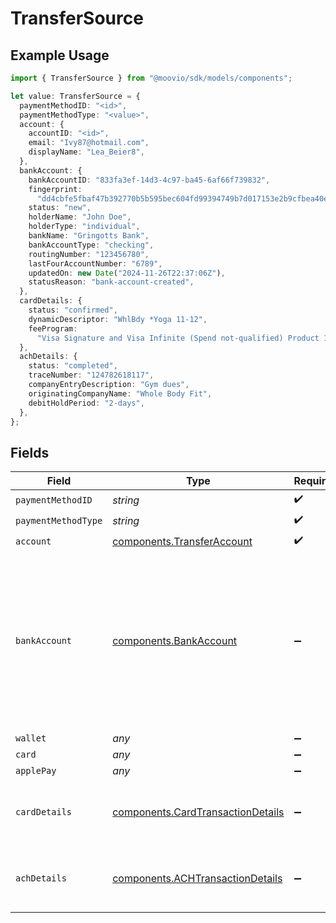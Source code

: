 # TransferSource

## Example Usage

```typescript
import { TransferSource } from "@moovio/sdk/models/components";

let value: TransferSource = {
  paymentMethodID: "<id>",
  paymentMethodType: "<value>",
  account: {
    accountID: "<id>",
    email: "Ivy87@hotmail.com",
    displayName: "Lea_Beier8",
  },
  bankAccount: {
    bankAccountID: "833fa3ef-14d3-4c97-ba45-6af66f739832",
    fingerprint:
      "dd4cbfe5fbaf47b392770b5b595bec604fd99394749b7d017153e2b9cfbea40e",
    status: "new",
    holderName: "John Doe",
    holderType: "individual",
    bankName: "Gringotts Bank",
    bankAccountType: "checking",
    routingNumber: "123456780",
    lastFourAccountNumber: "6789",
    updatedOn: new Date("2024-11-26T22:37:06Z"),
    statusReason: "bank-account-created",
  },
  cardDetails: {
    status: "confirmed",
    dynamicDescriptor: "WhlBdy *Yoga 11-12",
    feeProgram:
      "Visa Signature and Visa Infinite (Spend not-qualified) Product 1",
  },
  achDetails: {
    status: "completed",
    traceNumber: "124782618117",
    companyEntryDescription: "Gym dues",
    originatingCompanyName: "Whole Body Fit",
    debitHoldPeriod: "2-days",
  },
};
```

## Fields

| Field                                                                                                                                                                                                                                                                                                                                                                                                                          | Type                                                                                                                                                                                                                                                                                                                                                                                                                           | Required                                                                                                                                                                                                                                                                                                                                                                                                                       | Description                                                                                                                                                                                                                                                                                                                                                                                                                    | Example                                                                                                                                                                                                                                                                                                                                                                                                                        |
| ------------------------------------------------------------------------------------------------------------------------------------------------------------------------------------------------------------------------------------------------------------------------------------------------------------------------------------------------------------------------------------------------------------------------------ | ------------------------------------------------------------------------------------------------------------------------------------------------------------------------------------------------------------------------------------------------------------------------------------------------------------------------------------------------------------------------------------------------------------------------------ | ------------------------------------------------------------------------------------------------------------------------------------------------------------------------------------------------------------------------------------------------------------------------------------------------------------------------------------------------------------------------------------------------------------------------------ | ------------------------------------------------------------------------------------------------------------------------------------------------------------------------------------------------------------------------------------------------------------------------------------------------------------------------------------------------------------------------------------------------------------------------------ | ------------------------------------------------------------------------------------------------------------------------------------------------------------------------------------------------------------------------------------------------------------------------------------------------------------------------------------------------------------------------------------------------------------------------------ |
| `paymentMethodID`                                                                                                                                                                                                                                                                                                                                                                                                              | *string*                                                                                                                                                                                                                                                                                                                                                                                                                       | :heavy_check_mark:                                                                                                                                                                                                                                                                                                                                                                                                             | N/A                                                                                                                                                                                                                                                                                                                                                                                                                            |                                                                                                                                                                                                                                                                                                                                                                                                                                |
| `paymentMethodType`                                                                                                                                                                                                                                                                                                                                                                                                            | *string*                                                                                                                                                                                                                                                                                                                                                                                                                       | :heavy_check_mark:                                                                                                                                                                                                                                                                                                                                                                                                             | N/A                                                                                                                                                                                                                                                                                                                                                                                                                            |                                                                                                                                                                                                                                                                                                                                                                                                                                |
| `account`                                                                                                                                                                                                                                                                                                                                                                                                                      | [components.TransferAccount](../../models/components/transferaccount.md)                                                                                                                                                                                                                                                                                                                                                       | :heavy_check_mark:                                                                                                                                                                                                                                                                                                                                                                                                             | N/A                                                                                                                                                                                                                                                                                                                                                                                                                            |                                                                                                                                                                                                                                                                                                                                                                                                                                |
| `bankAccount`                                                                                                                                                                                                                                                                                                                                                                                                                  | [components.BankAccount](../../models/components/bankaccount.md)                                                                                                                                                                                                                                                                                                                                                               | :heavy_minus_sign:                                                                                                                                                                                                                                                                                                                                                                                                             | Describes a bank account linked to a Moov account.                                                                                                                                                                                                                                                                                                                                                                             | {<br/>"bankAccountID": "833fa3ef-14d3-4c97-ba45-6af66f739832",<br/>"fingerprint": "dd4cbfe5fbaf47b392770b5b595bec604fd99394749b7d017153e2b9cfbea40e",<br/>"status": "new",<br/>"holderName": "John Doe",<br/>"holderType": "individual",<br/>"bankName": "Gringotts Bank",<br/>"bankAccountType": "checking",<br/>"routingNumber": "123456780",<br/>"lastFourAccountNumber": "6789",<br/>"updatedOn": "2024-11-26T22:37:06Z",<br/>"statusReason": "bank-account-created"<br/>} |
| `wallet`                                                                                                                                                                                                                                                                                                                                                                                                                       | *any*                                                                                                                                                                                                                                                                                                                                                                                                                          | :heavy_minus_sign:                                                                                                                                                                                                                                                                                                                                                                                                             | N/A                                                                                                                                                                                                                                                                                                                                                                                                                            |                                                                                                                                                                                                                                                                                                                                                                                                                                |
| `card`                                                                                                                                                                                                                                                                                                                                                                                                                         | *any*                                                                                                                                                                                                                                                                                                                                                                                                                          | :heavy_minus_sign:                                                                                                                                                                                                                                                                                                                                                                                                             | N/A                                                                                                                                                                                                                                                                                                                                                                                                                            |                                                                                                                                                                                                                                                                                                                                                                                                                                |
| `applePay`                                                                                                                                                                                                                                                                                                                                                                                                                     | *any*                                                                                                                                                                                                                                                                                                                                                                                                                          | :heavy_minus_sign:                                                                                                                                                                                                                                                                                                                                                                                                             | N/A                                                                                                                                                                                                                                                                                                                                                                                                                            |                                                                                                                                                                                                                                                                                                                                                                                                                                |
| `cardDetails`                                                                                                                                                                                                                                                                                                                                                                                                                  | [components.CardTransactionDetails](../../models/components/cardtransactiondetails.md)                                                                                                                                                                                                                                                                                                                                         | :heavy_minus_sign:                                                                                                                                                                                                                                                                                                                                                                                                             | Card-specific details about the transaction.                                                                                                                                                                                                                                                                                                                                                                                   |                                                                                                                                                                                                                                                                                                                                                                                                                                |
| `achDetails`                                                                                                                                                                                                                                                                                                                                                                                                                   | [components.ACHTransactionDetails](../../models/components/achtransactiondetails.md)                                                                                                                                                                                                                                                                                                                                           | :heavy_minus_sign:                                                                                                                                                                                                                                                                                                                                                                                                             | ACH specific details about the transaction.                                                                                                                                                                                                                                                                                                                                                                                    |                                                                                                                                                                                                                                                                                                                                                                                                                                |